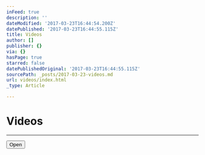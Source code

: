 ```yaml
---
inFeed: true
description: ''
dateModified: '2017-03-23T16:44:54.200Z'
datePublished: '2017-03-23T16:44:55.115Z'
title: Videos
author: []
publisher: {}
via: {}
hasPage: true
starred: false
datePublishedOriginal: '2017-03-23T16:44:55.115Z'
sourcePath: _posts/2017-03-23-videos.md
url: videos/index.html
_type: Article

---
```

# Videos

---

<button data-role="cta" style="">Open</button>